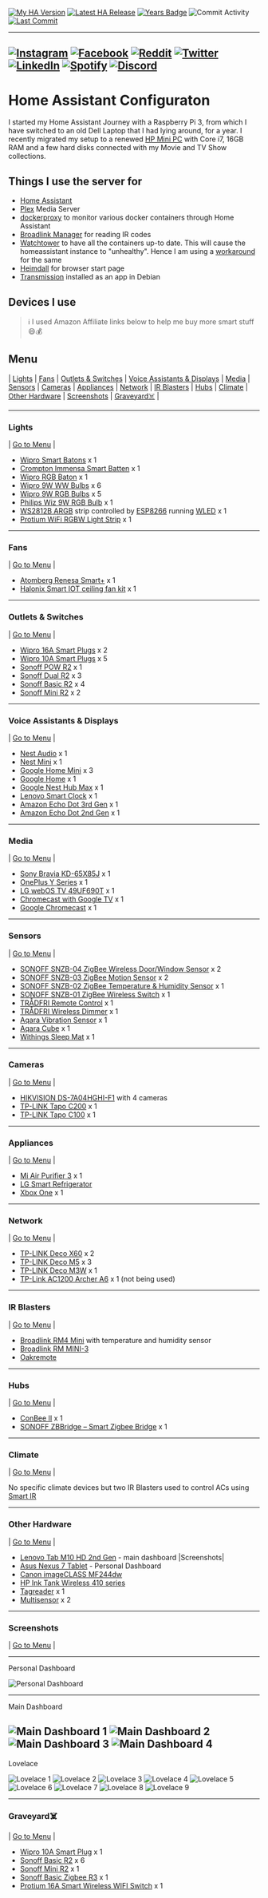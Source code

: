 [![My HA Version](https://img.shields.io/github/v/tag/n00bcodr/homeassistant?color=d42a1e&label=My%20HA%20Version&logo=homeassistant&logoColor=white)](https://github.com/n00bcodr/homeassistant/blob/master/.HA_VERSION)
[![Latest HA Release](https://img.shields.io/github/v/release/home-assistant/home-assistant?include_prereleases&label=Latest%20HA%20Release&logo=home-assistant)](https://github.com/home-assistant/home-assistant/releases/latest)
[![Years Badge](https://badges.pufler.dev/years/n00bcodr?color=darkgreen)](https://github.com/n00bcodr)
![Commit Activity](https://img.shields.io/github/commit-activity/w/n00bcodr/homeassistant?color=f58153)
[![Last Commit](https://img.shields.io/github/last-commit/n00bcodr/homeassistant?color=purple)](https://github.com/n00bcodr/homeassistant/commits/master)

---

[![Instagram](https://img.shields.io/badge/Instagram-%23E4405F.svg?style=for-the-badge&logo=Instagram&logoColor=white)](https://www.instagram.com/pavanthanuj/)
[![Facebook](https://img.shields.io/badge/Facebook-%231877F2.svg?style=for-the-badge&logo=Facebook&logoColor=white)](https://www.facebook.com/thanuj.upadrasta)
[![Reddit](https://img.shields.io/badge/Reddit-FF4500?style=for-the-badge&logo=reddit&logoColor=white)](https://www.reddit.com/user/pavanthanuj/)
[![Twitter](https://img.shields.io/badge/Twitter-%231DA1F2.svg?style=for-the-badge&logo=Twitter&logoColor=white)](https://www.twitter.com/pavanthanuj_u)
[![LinkedIn](https://img.shields.io/badge/linkedin-%230077B5.svg?style=for-the-badge&logo=linkedin&logoColor=white)](https://www.linkedin.com/in/pavanthanuju)
[![Spotify](https://img.shields.io/badge/Spotify-1ED760?style=for-the-badge&logo=spotify&logoColor=white)](https://open.spotify.com/user/21eb7srfkhj4oefepym2q5cpq)
[![Discord](https://img.shields.io/badge/Discord-5865F2?style=for-the-badge&logo=discord&logoColor=white)](https://discord.com/users/beardbaba#3387)
---

# Home Assistant Configuraton

I started my Home Assistant Journey with a Raspberry Pi 3, from which I have switched to an old Dell Laptop that I had lying around, for a year. I recently migrated my setup to a renewed [HP Mini PC](https://www.amazon.in/gp/product/B09RTMLB15) with Core i7, 16GB RAM and a few hard disks connected with my Movie and TV Show collections.


## Things I use the server for

* [Home Assistant](https://home-assistant.io/)
* [Plex](https://www.plex.tv/) Media Server
* [dockerproxy](https://github.com/Tecnativa/docker-socket-proxy) to monitor various docker containers through Home Assistant
* [Broadlink Manager](https://hub.docker.com/r/techblog/broadlinkmanager) for reading IR codes
* [Watchtower](https://github.com/containrrr/watchtower) to have all the containers up-to date. This will cause the homeassistant instance to "unhealthy". Hence I am using a [workaround](https://gist.github.com/HCanber/700b4a5c685b9b97fb4865de6eaff0f3) for the same
* [Heimdall](https://hub.docker.com/r/linuxserver/heimdall) for browser start page
* [Transmission](https://transmissionbt.com/) installed as an app in Debian




## Devices I use
> ℹ️ I used Amazon Affiliate links below to help me buy more smart stuff 😄💰

## <a name="menu">Menu</a>
 | [Lights](#lights) | [Fans](#fans) | [Outlets & Switches](#outlets) | [Voice Assistants & Displays](#smartspeakers) | [Media](#media) | [Sensors](#sensors) | [Cameras](#cameras) | [Appliances](#appliances) | [Network](#network) | [IR Blasters](#ir) | [Hubs](#hubs) | [Climate](#climate) | [Other Hardware](#other) | [Screenshots](#screenshots) | [Graveyard☠️](#graveyard) |

---

### <a name="lights">Lights</a> 
| [Go to Menu](#menu) |
- [Wipro Smart Batons](https://amzn.to/3QuzgpS) x 1
- [Crompton Immensa Smart Batten](https://amzn.to/3HAG7dl) x 1
- [Wipro RGB Baton](https://amzn.to/3MZ1zcZ) x 1
- [Wipro 9W WW Bulbs](https://amzn.to/3xyKFMJ) x 6
- [Wipro 9W RGB Bulbs](https://amzn.to/3N3Es19) x 5
- [Philips Wiz 9W RGB Bulb](https://amzn.to/3O5V1KZ) x 1
- [WS2812B ARGB](https://cdn-shop.adafruit.com/datasheets/WS2812B.pdf) strip controlled by [ESP8266](https://www.espressif.com/en/products/socs/esp8266) running [WLED](https://github.com/Aircoookie/WLED) x 1
- [Protium WiFi RGBW Light Strip](https://amzn.to/3bbb1Ni) x 1
---

### <a name="fans">Fans</a> 
| [Go to Menu](#menu) |
- [Atomberg Renesa Smart+](https://amzn.to/3N4rPCG) x 1
- [Halonix Smart IOT ceiling fan kit](https://amzn.to/3tIxjMC) x 1
---

### <a name="outlets">Outlets & Switches</a> 
| [Go to Menu](#menu) |
- [Wipro 16A Smart Plugs](https://amzn.to/39uMfY7) x 2
- [Wipro 10A Smart Plugs](https://amzn.to/3xTLrnR) x 5
- [Sonoff POW R2](https://amzn.to/3xCmD3d) x 1
- [Sonoff Dual R2](https://amzn.to/3OmUK62) x 3
- [Sonoff Basic R2](https://amzn.to/3tGrDTo) x 4
- [Sonoff Mini R2](https://amzn.to/3aVsvwT) x 2


---
### <a name="smartspeakers">Voice Assistants & Displays</a> 
| [Go to Menu](#menu) |
- [Nest Audio](https://store.google.com/us/product/nest_audio) x 1
- [Nest Mini](https://store.google.com/us/product/google_nest_mini) x 1
- [Google Home Mini](https://www.flipkart.com/google-home-mini-assistant-smart-speaker/p/itm960a3af84a20b) x 3
- [Google Home](https://www.flipkart.com/google-home-assistant-smart-speaker/p/itm003b8619d4670) x 1
- [Google Nest Hub Max](https://store.google.com/us/product/google_nest_hub_max?hl=en-US) x 1
- [Lenovo Smart Clock](https://www.flipkart.com/lenovo-smart-clock-google-assistant-speaker/p/itm39f6a1348e45e) x 1
- [Amazon Echo Dot 3rd Gen](https://amzn.to/3QtkPCf) x 1
- [Amazon Echo Dot 2nd Gen](https://www.amazon.in/Amazon-RS03QR-Echo-Dot-Black/dp/B072DR5HYL) x 1
---
### <a name="media">Media</a> 
| [Go to Menu](#menu) |
- [Sony Bravia KD-65X85J](https://www.sony.co.in/electronics/televisions/x85j-series) x 1
- [OnePlus Y Series](https://amzn.to/3Hzm7aN) x 1
- [LG webOS TV 49UF690T](https://www.lg.com/in/support/product/lg-49UF690T.ATR) x 1
- [Chromecast with Google TV](https://store.google.com/us/product/chromecast_google_tv?hl=en-US) x 1
- [Google Chromecast](https://store.google.com/us/product/chromecast?hl=en-GB) x 1

---
### <a name="sensors">Sensors</a> 
| [Go to Menu](#menu) |
- [SONOFF SNZB-04 ZigBee Wireless Door/Window Sensor](https://sonoff.tech/product/smart-home-security/snzb-04/) x 2
- [SONOFF SNZB-03 ZigBee Motion Sensor](https://amzn.to/3xysUgE) x 2
- [SONOFF SNZB-02 ZigBee Temperature & Humidity Sensor](https://amzn.to/3b31V4Z) x 1
- [SONOFF SNZB-01 ZigBee Wireless Switch](https://amzn.to/3O5BYQW) x 1
- [TRÅDFRI Remote Control](https://www.ikea.com/in/en/p/tradfri-remote-control-60443127) x 1
- [TRÅDFRI Wireless Dimmer](https://www.ikea.com/in/en/p/tradfri-wireless-dimmer-white-90408599) x 1
- [Aqara Vibration Sensor](https://www.aqara.com/en/vibration_sensor.html) x 1
- [Aqara Cube](https://www.aqara.com/en/cube.html) x 1
- [Withings Sleep Mat](https://www.withings.com/us/en/sleep) x 1


---
### <a name="cameras">Cameras</a> 
| [Go to Menu](#menu) |
- [HIKVISION DS-7A04HGHI-F1](https://amzn.to/3b7ZHRP) with 4 cameras
- [TP-LINK Tapo C200](https://amzn.to/39Ac0WS) x 1
- [TP-LINK Tapo C100](https://amzn.to/3N0Qecn) x 1

---
### <a name="appliances">Appliances</a> 
| [Go to Menu](#menu) |
- [Mi Air Purifier 3](https://amzn.to/3QnPfGl) x 1
- [LG Smart Refrigerator](https://www.lg.com/in/refrigerators/lg-GL-T432FPZ3)
- [Xbox One](https://en.wikipedia.org/wiki/Xbox_One) x 1
---
### <a name="network">Network</a> 
| [Go to Menu](#menu) |
- [TP-LINK Deco X60](https://amzn.to/3xZRA2V) x 2
- [TP-LINK Deco M5](https://amzn.to/3b4ETLa) x 3
- [TP-LINK Deco M3W](https://amzn.to/3xY0Iox) x 1
- [TP-Link AC1200 Archer A6](https://amzn.to/3Hwrs2F) x 1 (not being used)
---

### <a name="ir">IR Blasters</a> 
| [Go to Menu](#menu) |
- [Broadlink RM4 Mini](https://amzn.to/3N2an1P) with temperature and humidity sensor
- [Broadlink RM MINI-3](https://www.amazon.in/gp/product/B076NRKR4B)
- [Oakremote](https://amzn.to/3HwrKqh)
---

### <a name="hubs">Hubs</a> 
| [Go to Menu](#menu) |

- [ConBee II](https://www.phoscon.de/en/conbee2) x 1
- [SONOFF ZBBridge – Smart Zigbee Bridge](https://amzn.to/39GRunk) x 1

---
### <a name="climate">Climate</a> 
| [Go to Menu](#menu) |

No specific climate devices but two IR Blasters used to control ACs  using [Smart IR](https://github.com/smartHomeHub/SmartIR)

---
### <a name="other">Other Hardware</a> 
| [Go to Menu](#menu) |
- [Lenovo Tab M10 HD 2nd Gen](https://amzn.to/3QrldBm) - main dashboard |Screenshots|
- [Asus Nexus 7 Tablet](https://www.gsmarena.com/asus_google_nexus_7-4850.php) - Personal Dashboard
- [Canon imageCLASS MF244dw](https://in.canon/en/support/imageCLASS%20MF244dw/model)
- [HP Ink Tank Wireless 410 series](https://amzn.to/3mYtYFv)
- [Tagreader](https://github.com/adonno/tagreader) x 1
- [Multisensor](https://esphome.io/cookbook/bruh.html) x 2
---

### <a name="screenshots">Screenshots</a> 
| [Go to Menu](#menu) |

---

Personal Dashboard

![Personal Dashboard](https://github.com/n00bcodr/homeassistant/blob/master/Screenshots/PersonalDashboard.png?raw=true "Personal Dashboard")

---

Main Dashboard

![Main Dashboard 1](https://github.com/n00bcodr/homeassistant/blob/master/Screenshots/MainDashboard_1.jpeg?raw=true "Main Dashboard 1")
![Main Dashboard 2](https://github.com/n00bcodr/homeassistant/blob/master/Screenshots/MainDashboard_2.jpeg?raw=true "Main Dashboard 2")
![Main Dashboard 3](https://github.com/n00bcodr/homeassistant/blob/master/Screenshots/MainDashboard_3.jpeg?raw=true "Main Dashboard 3")
![Main Dashboard 4](https://github.com/n00bcodr/homeassistant/blob/master/Screenshots/MainDashboard_4.jpeg?raw=true "Main Dashboard 4")
---
Lovelace

![Lovelace 1](https://github.com/n00bcodr/homeassistant/blob/master/Screenshots/Lovelace_1.png?raw=true "Lovelace 1")
![Lovelace 2](https://github.com/n00bcodr/homeassistant/blob/master/Screenshots/Lovelace_2.png?raw=true "Lovelace 2")
![Lovelace 3](https://github.com/n00bcodr/homeassistant/blob/master/Screenshots/Lovelace_3.png?raw=true "Lovelace 3")
![Lovelace 4](https://github.com/n00bcodr/homeassistant/blob/master/Screenshots/Lovelace_4.png?raw=true "Lovelace 4")
![Lovelace 5](https://github.com/n00bcodr/homeassistant/blob/master/Screenshots/Lovelace_5.png?raw=true "Lovelace 5")
![Lovelace 6](https://github.com/n00bcodr/homeassistant/blob/master/Screenshots/Lovelace_6.png?raw=true "Lovelace 6")
![Lovelace 7](https://github.com/n00bcodr/homeassistant/blob/master/Screenshots/Lovelace_7.png?raw=true "Lovelace 7")
![Lovelace 8](https://github.com/n00bcodr/homeassistant/blob/master/Screenshots/Lovelace_8.png?raw=true "Lovelace 8")
![Lovelace 9](https://github.com/n00bcodr/homeassistant/blob/master/Screenshots/Lovelace_9.png?raw=true "Lovelace 9")

---

### <a name="graveyard">Graveyard☠️</a> 
| [Go to Menu](#menu) |

- [Wipro 10A Smart Plug](https://amzn.to/3xTLrnR) x 1
- [Sonoff Basic R2](https://amzn.to/3tGrDTo) x 6
- [Sonoff Mini R2](https://amzn.to/3aVsvwT) x 1
- [Sonoff Basic Zigbee R3](https://amzn.to/39BI9NO) x 1
- [Protium 16A Smart Wireless WIFI Switch](https://amzn.to/3tKHWP0) x 1
